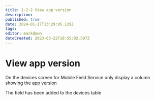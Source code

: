 ```yaml
---
title: 1-2-2 View app version
description: 
published: true
date: 2024-01-17T13:29:05.129Z
tags: 
editor: markdown
dateCreated: 2023-03-22T10:55:02.507Z
---
```


# View app version
On the devices screen for Mobile Field Service only display a column showing the app version

The field has been added to the devices table